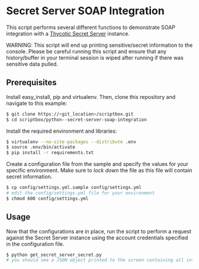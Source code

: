 # Secret Server SOAP Integration

This script performs several different functions to demonstrate SOAP integration with a
[Thycotic Secret Server](https://thycotic.com/products/secret-server/) instance.

WARNING: This script will end up printing sensitive/secret information to the console. Please
be careful running this script and ensure that any history/buffer in your terminal session is wiped
after running if there was sensitive data pulled.

## Prerequisites

Install easy_install, pip and virtualenv. Then, clone this repository and navigate to this example:

```bash
$ git clone https://<git_location>/scriptbox.git
$ cd scriptbox/python--secret-server-soap-integration
```

Install the required environment and libraries:

```bash
$ virtualenv --no-site-packages --distribute .env
$ source .env/bin/activate
$ pip install -r requirements.txt
```

Create a configuration file from the sample and specify the values for your specific environment. Make sure
to *lock down* the file as this file will contain secret information.

```bash
$ cp config/settings.yml.sample config/settings.yml
# edit the config/settings.yml file for your environment
$ chmod 600 config/settings.yml
```

## Usage

Now that the configurations are in place, run the script to perform a request against the Secret Server
instance using the account credentials specified in the configuration file.

```bash
$ python get_secret_server_secret.py
# you should see a JSON object printed to the screen containing all information about the secret
```
